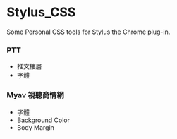 # Stylus_CSS

Some Personal CSS tools for Stylus the Chrome plug-in.

### PTT 

- 推文樓層
- 字體

### Myav 視聽商情網

- 字體
- Background Color
- Body Margin
